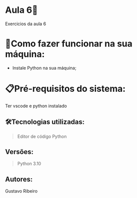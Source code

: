 # Aula 6🚀

Exercicios da aula 6
# 🔌Como fazer funcionar na sua máquina:

- Instale Python na sua máquina;

# 📋Pré-requisitos do sistema:

 Ter vscode e python instalado

## 🛠️Tecnologias utilizadas:

> Editor de código
Python

> 

## Versões:

> Python 3.10
> 

## Autores:

Gustavo Ribeiro

